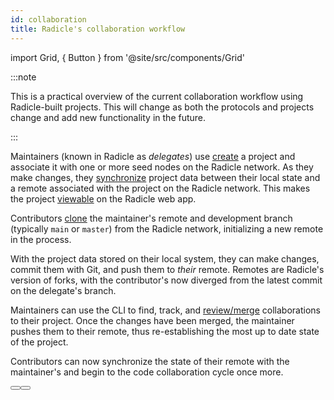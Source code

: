 ```yaml
---
id: collaboration
title: Radicle's collaboration workflow
---
```


import Grid, { Button } from '@site/src/components/Grid'

:::note

This is a practical overview of the current collaboration workflow using Radicle-built projects. This will change as
both the protocols and projects change and add new functionality in the future.

:::

Maintainers (known in Radicle as _delegates_) use [create](using-radicle/create.md) a project and associate it with one
or more seed nodes on the Radicle network. As they make changes, they [synchronize](using-radicle/push.md) project data
between their local state and a remote associated with the project on the Radicle network. This makes the project
[viewable](using-radicle/view-share.md) on the Radicle web app.

Contributors [clone](using-radicle/clone.md) the maintainer's remote and development branch (typically `main` or
`master`) from the Radicle network, initializing a new remote in the process. 

With the project data stored on their local system, they can make changes, commit them with Git, and push them to
_their_ remote. Remotes are Radicle's version of forks, with the contributor's now diverged from the latest commit on
the delegate's branch.

Maintainers can use the CLI to find, track, and [review/merge](using-radicle/track-review-merge.md) collaborations to
their project. Once the changes have been merged, the maintainer pushes them to their remote, thus re-establishing the most up to date state of the project.

Contributors can now synchronize the state of their remote with the maintainer's and begin to the code collaboration
cycle once more.

<Grid>
  <Button
    href="/using-radicle/issues"
    title="Create or view issues" />
  <Button
    href="/using-radicle/track-review-merge"
    title="Collaborate with patches" />
</Grid>
